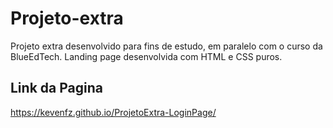 # Projeto-extra
Projeto extra desenvolvido para fins de estudo, em paralelo com o curso da BlueEdTech. </hr>
Landing page desenvolvida com HTML e CSS puros.

## Link da Pagina
https://kevenfz.github.io/ProjetoExtra-LoginPage/
